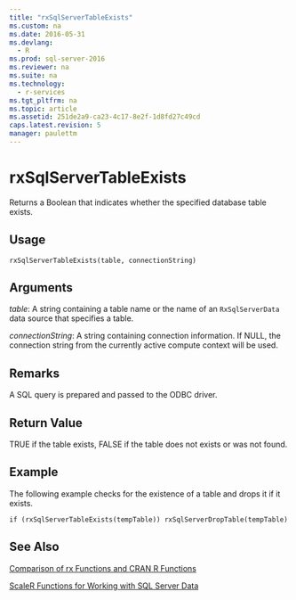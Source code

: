 ```yaml
---
title: "rxSqlServerTableExists"
ms.custom: na
ms.date: 2016-05-31
ms.devlang: 
  - R
ms.prod: sql-server-2016
ms.reviewer: na
ms.suite: na
ms.technology: 
  - r-services
ms.tgt_pltfrm: na
ms.topic: article
ms.assetid: 251de2a9-ca23-4c17-8e2f-1d8fd27c49cd
caps.latest.revision: 5
manager: paulettm
---
```

# rxSqlServerTableExists
Returns a Boolean that indicates whether the specified database table exists.

## Usage

`rxSqlServerTableExists(table, connectionString)`

## Arguments

_table_: A string containing a table name or the name of an `RxSqlServerData` data source that specifies a table.

_connectionString_: A string containing connection information.  If NULL, the connection string from the currently active compute context will be used.

## Remarks
A SQL query is prepared and passed to the ODBC driver.

## Return Value
TRUE if the table exists, FALSE if the table does not exists or was not found.

## Example

The following example checks for the existence of a table and drops it if it exists.
~~~~
if (rxSqlServerTableExists(tempTable)) rxSqlServerDropTable(tempTable)
~~~~

## See Also
[Comparison of rx Functions and CRAN R Functions](../../Topics/TopicNameNotContainA/Summary-of-rx-Functions.md)

[ScaleR Functions for Working with SQL Server Data](../../Topics/TopicNameNotContainA/ScaleR-Functions-for-Working-with-SQL-Server-Data.md)